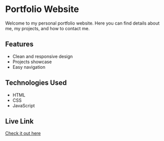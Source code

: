 # Portfolio Website

Welcome to my personal portfolio website. Here you can find details about me, my projects, and how to contact me.

## Features
- Clean and responsive design
- Projects showcase
- Easy navigation

## Technologies Used
- HTML
- CSS
- JavaScript

## Live Link
[Check it out here](https://your-username.github.io/portfolio/)
